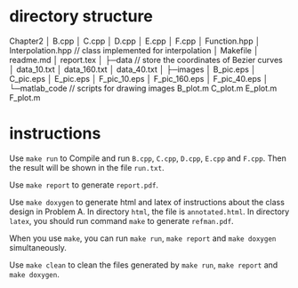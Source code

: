 # directory structure
Chapter2
│  B.cpp
│  C.cpp
│  D.cpp
│  E.cpp
│  F.cpp
│  Function.hpp
│  Interpolation.hpp // class implemented for interpolation
│  Makefile
│  readme.md
│  report.tex
│
├─data // store the coordinates of Bezier curves
│      data_10.txt
│      data_160.txt
│      data_40.txt
│
├─images
│      B_pic.eps
│      C_pic.eps
│      E_pic.eps
│      F_pic_10.eps
│      F_pic_160.eps
│      F_pic_40.eps
│
└─matlab_code  // scripts for drawing images
        B_plot.m
        C_plot.m
        E_plot.m
        F_plot.m

# instructions
Use `make run` to Compile and run `B.cpp`, `C.cpp`, `D.cpp`, `E.cpp` and `F.cpp`. Then the result will be shown in the file `run.txt`.

Use `make report` to generate `report.pdf`.

Use `make doxygen` to generate html and latex of instructions about the class design in Problem A. In directory `html`, the file is `annotated.html`. In directory `latex`, you should run command `make` to generate `refman.pdf`.

When you use `make`, you can run `make run`, `make report` and `make doxygen` simultaneously.

Use `make clean` to clean the files generated by `make run`, `make report` and `make doxygen`.
